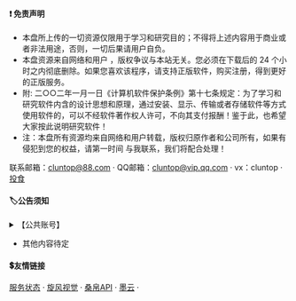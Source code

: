 #### ❗ 免责声明

- 本盘所上传的一切资源仅限用于学习和研究目的；不得将上述内容用于商业或者非法用途，否则，一切后果请用户自负。
- 本盘资源来自网络和用户
，版权争议与本站无关。您必须在下载后的 24 个小时之内彻底删除。如果您喜欢该程序，请支持正版软件，购买注册，得到更好的正版服务。
- 附: 二○○二年一月一日《计算机软件保护条例》第十七条规定：为了学习和研究软件内含的设计思想和原理，通过安装、显示、传输或者存储软件等方式使用软件的，可以不经软件著作权人许可，不向其支付报酬！鉴于此，也希望大家按此说明研究软件！
- 注：本盘所有资源均来自网络和用户转载，版权归原作者和公司所有，如果有侵犯到您的权益，请第一时间 与我联系，我们将配合处理！

联系邮箱：cluntop@88.com · QQ邮箱：cluntop@vip.qq.com · vx：cluntop · [投食](https://afdian.net/@cluntop)

#### 🏷公告须知

<details>
  <summary>【公共账号】</summary>

| 文件夹 | 账号密码 |
| ---- | -------- |
| 共享资源(可共用) | 账号密码：admin |
| 杂物资源(需登录) | 账号密码：root |

</details>

 - 其他内容待定

#### 💲友情链接

[服务状态](https://up.a0s.cc)
·
[旋风视觉](https://newtest.cyclone.vision)
·
[桑帛API](http://api.sangbo520.cn)
·
[墨云](https://www.inkidc.cn)
·
